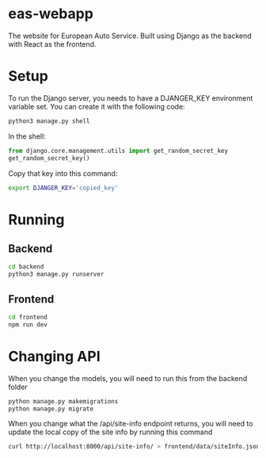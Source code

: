 # eas-webapp
The website for European Auto Service. Built using Django as the backend with React as the frontend.

# Setup
To run the Django server, you needs to have a DJANGER_KEY environment variable set. You can create it with the following code:
```zsh
python3 manage.py shell
```
In the shell:
```python
from django.core.management.utils import get_random_secret_key  
get_random_secret_key()
```
Copy that key into this command:
```zsh
export DJANGER_KEY='copied_key'
```

# Running
## Backend
```zsh
cd backend
python3 manage.py runserver
```
## Frontend
```zsh
cd frontend
npm run dev
```

# Changing API
When you change the models, you will need to run this from the backend folder
```zsh
python manage.py makemigrations
python manage.py migrate
```
When you change what the /api/site-info endpoint returns, you will need to update the local copy of the site info by running this command
```zsh
curl http://localhost:8000/api/site-info/ > frontend/data/siteInfo.json
```